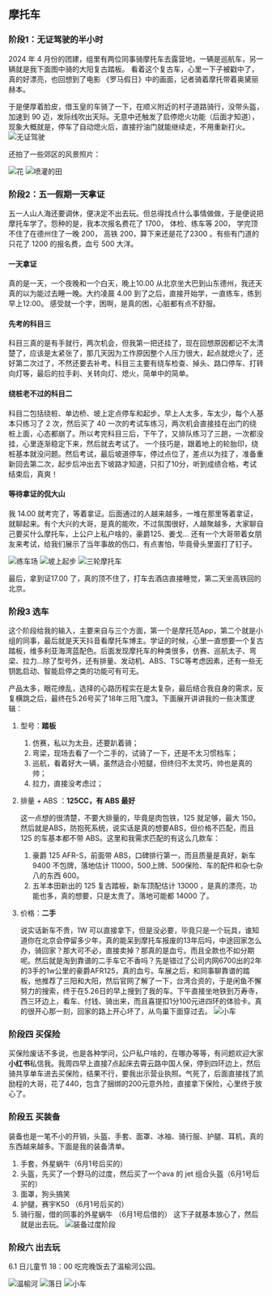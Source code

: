 ## 摩托车

### 阶段1：无证驾驶的半小时
2024 年 4 月份的团建，组里有两位同事骑摩托车去露营地，一辆是巡航车，另一辆就是我下面图中骑的大阳复古踏板。
看着这个复古车，心里一下子被戳中了，真的好漂亮，也回想到了电影 《罗马假日》中的画面，记者骑着摩托带着奥黛丽赫本。

于是便厚着脸皮，借玉皇的车骑了一下，在顺义附近的村子道路骑行，没带头盔，加速到 90 迈，发际线吹出天际。无意中还触发了启停熄火功能（后面才知道），现象大概就是，停车了自动熄火后，直接拧油门就能继续走，不用重新打火。
![无证驾驶](https://bucket-for-image.s3.bitiful.net/taban.jpeg "4月份TB的时候，第一次骑同事的踏板车")

还拍了一些郊区的风景照片：

![花](https://bucket-for-image.s3.bitiful.net/camping1.jpeg "初春的花")
![喷灌的田](https://bucket-for-image.s3.bitiful.net/camping2.jpeg "喷灌的草地")

### 阶段2：五一假期一天拿证
五一人山人海还要调休，便决定不出去玩。但总得找点什么事情做做，于是便说把摩托车学了。怨种的是，我本次报名费花了 1700， 体检、练车等 200， 学完顶不住了在德州住了一晚 200， 高铁 200，算下来还是花了2300 。有些有门道的只花了 1200 的报名费，血亏 500 大洋。 
#### 一天拿证
真的是一天，一个夜晚和一个白天，晚上10.00 从北京坐大巴到山东德州，我还天真的以为能过去睡一晚。大约凌晨 4.00 到了之后，直接开始学，一直练车，练到早上12:00。 感受就一个字，困啊，是真的困，心脏都有点不舒服。
####  先考的科目三
科目三真的是有手就行，两次机会，但我第一把还挂了，现在回想原因都记不太清楚了，应该是太紧张了，那几天因为工作原因整个人压力很大，起点就熄火了，还好第二次过了，不然还要去补考。科目三主要有绕车检查、掉头、路口停车、打转向灯等，最后的拉手刹、关转向灯、熄火，简单中的简单。
#### 绕桩老不过的科目二
科目二包括绕桩、单边桥、坡上定点停车和起步。早上人太多，车太少，每个人基本只练习了 2 次，然后买了 40 一次的考试车练习，两次机会直接挂在出门的绕桩上面，心态都崩了。所以考完科目三后，下午了，又排队练习了三趟，一次都没挂，心里逐渐稳定下来，然后就去考试了。 一个技巧是，跟着地上的轮胎印，绕桩基本就没问题。然后考试，最后坡道停车，停过点位了，差点以为挂了，准备重新回去第二次，起步后冲出去下坡路才知道，只扣了10分，听到成绩合格，考试结束后，真爽！
#### 等待拿证的侃大山
我 14.00 就考完了，等着拿证。后面通过的人越来越多，一堆在那里等着拿证，就聊起来。有个大兴的大哥，是真的能吹，不过氛围很好，人越聚越多，大家聊自己要买什么摩托车，上公户上私户啥的，豪爵125、姜戈... 还有一个大哥带着女朋友来考试，给我们展示了当年事故的伤口，有点害怕，毕竟骨头里面打了钉子。

![练车场](https://bucket-for-image.s3.bitiful.net/IMG_2357.jpeg "绕桩的桩")
![坡上起步](https://bucket-for-image.s3.bitiful.net/IMG_2355.jpeg "坡上起步")
![三轮摩托车](https://bucket-for-image.s3.bitiful.net/IMG_2360.jpeg "三轮")

最后，拿到证17.00 了，真的顶不住了，打车去酒店直接睡觉，第二天坐高铁回的北京。

### 阶段3 选车
这个阶段给我的输入，主要来自与三个方面，第一个是摩托范App，第二个就是小组的同事，最后就是天天抖音看摩托车博主。学证的时候，心里一直想要一个复古踏板，维多利亚海湾蓝配色。后面发现摩托车的种类很多，仿赛、巡航太子、弯梁、拉力...除了型号外，还有排量、发动机、ABS、TSC等考虑因素，还有一些无钥匙启动、智能启停之类的功能可有可无。

产品太多，眼花缭乱，选择的心路历程实在是太复杂，最后结合我自身的需求，反复横跳之后，最终在5.26号买了18年三阳飞度3。下面展开讲讲我的一些决策逻辑：
1. 型号：**踏板**
   1. 仿赛，私以为太丑，还要趴着骑；
   2. 弯梁，现场去看了一个二手的，试骑了一下，还是不太习惯档车； 
   3. 巡航，看着好大一辆，虽然适合小短腿，但终归不太灵巧，帅也是真的帅；
   4. 拉力，直接没考虑过；
2. 排量 + ABS ：**125CC，有 ABS 最好**
   
   这一点想的很清楚，不要大排量的，毕竟是肉包铁，125 就足够，最大 150。然后就是ABS，防抱死系统，说实话是真的想要ABS，但价格不匹配，而且 125 的车基本都不带 ABS。这里和我需求匹配的有这么几款车：
   1. 豪爵 125 AFR-S，前面带 ABS，口碑排行第一，而且质量是真好，新车 9400 不包牌，落地估计 11000，500上牌、500保险、车的配件和杂七杂八的东西 600。
   2. 五羊本田新出的 125 复古踏板，新车顶配估计 13000 ，是真的漂亮，功能也多，真的想要，只是太贵了。落地可能都 14000 了。
3. 价格：**二手**
   
   说实话新车不贵，1W 可以直接拿下，但是没必要，毕竟只是一个玩具，谁知道你在北京会停留多少年，真的能呆到摩托车报废的13年后吗，中途回家怎么办，骑回家？那大可不必，直接卖掉？那真的是血亏。而且全款也不如分期呢。然后就是淘到靠谱的二手车它不香吗？先是错过了公司内网6700出的2年的3手的1w公里的豪爵AFR125，真的血亏。车展之后，和同事聊靠谱的踏板，他推荐了三阳和大阳，然后官网了解了一下，台湾合资的，于是闲鱼不懈努力的搜索，终于在5.26日的早上搜到了我的车。下午直接坐地铁到万寿寺，西三环边上，看车、付钱、骑出来，而且喜提扣1分100元进四环的体验卡。真的很开心那一刻，回家的路上开心坏了，从鸟巢下面穿过去。
![小车](https://bucket-for-image.s3.bitiful.net/IMG_2676.jpeg "不是提车时的照片，后面拍的哈哈哈")


### 阶段四 买保险
买保险废话不多说，也是各种学问，公户私户啥的，在哪办等等，有问题欢迎大家**小红书**私信我。我周四早上直接7点起床去霄云路中国人保，停到四环边上，然后骑共享单车进去买保险，结果不行，要我出示营业执照。气死了，后面直接找了凯励程的大哥，花了440，包含了捆绑的200元意外险，直接拿下保险，心里终于放心了。


### 阶段五 买装备
装备也是一笔不小的开销，头盔、手套、面罩、冰袖、骑行服、护腿、耳机，真的东西越来越多。下面是我的装备清单。
1. 手套，外星蜗牛（6月1号后买的）
2. 头盔，先买了一个野马的过度，然后买了一个ava 的 jet 组合头盔（6月1号后买的）
3. 面罩，狗头搞笑 
4. 护腿，赛宇K50 （6月1号后买的）
5. 骑行服，借的同事的外星蜗牛 （6月1号后借的）
这下子就基本放心了，然后就是出去玩。
![装备过度阶段](https://bucket-for-image.s3.bitiful.net/IMG_2664.jpeg "我的打扮")


### 阶段六 出去玩 

6.1 日儿童节 18：00 吃完晚饭去了温榆河公园。 

![温榆河](https://bucket-for-image.s3.bitiful.net/IMG_2681.jpeg "我温榆河")
![落日](https://bucket-for-image.s3.bitiful.net/IMG_2687.jpeg "落日")
![小车](https://bucket-for-image.s3.bitiful.net/IMG_2678.jpeg "小车")

